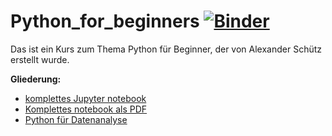 # Python_for_beginners [![Binder](https://mybinder.org/badge_logo.svg)](https://mybinder.org/v2/gh/x40x1/Python_for_beginners/HEAD?urlpath=https%3A%2F%2Fgithub.com%2Fx40x1%2FPython_for_beginners%2Fblob%2Fmain%2FPython%2520f%25C3%25BCr%2520Einsteiger.ipynb)

Das ist ein Kurs zum Thema Python für Beginner, der von Alexander Schütz erstellt wurde.

**Gliederung:**

- [komplettes Jupyter notebook](https://github.com/x40x1/Python_for_beginners/blob/main/Python%20f%C3%BCr%20Einsteiger.ipynb)
- [Komplettes notebook als PDF](https://github.com/x40x1/Python_for_beginners/blob/main/Python%20f%C3%BCr%20Einsteiger.pdf)
- [Python für Datenanalyse](https://github.com/x40x1/Python_for_beginners/blob/da0db215f34b6fc23cc8467fa232470d4ec1adb7/Python%20f%C3%BCr%20Datenanalyse.ipynb)
